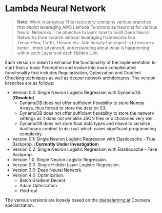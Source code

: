 # Lambda Neural Network
>**Note:** Work in progress
This repository comtains various branches that depict leveraging AWS Lambda Functions as Neurons for various Neural Networks. The objective to learn how to build Deep Neural Networks from scratch without leveraging frameworks like TensorFlow, Caffe, Theano etc. Additionally the object is to ensure a better , more advanced, understanding about what is happenning within each Layer and each Hidden Unit.

Each version is mean to enhance the functionality of the implementation to start from a basic Perceptron and evolve into more compleicated funcitonality that includes Regularization, Optmization and Gradient Checking techniques as well as deeper network architectures. The version branches are as follows:

- Version 0.0: Single Neuron Logistic Regression with DynamoDB. (**Obsolete**)
    - DynamoDB does not offer sufficient flexability to store Numpy Arrays, thus forced to store the data on S3.
    - DynamoDB does not offer sufficient flexability to store the network settings as it does not serialize JSON files or dictionaries very well.
    - DynamoDB does not store float data types and nhave to serialize ductionary content to `decimal` which cases significant programming complexity.
- Version 0.1: Single Neuron Logistic Regression with Elastiocache - True Backprop. (**Currently Under Investigation**)
- Version 0.2: Single Neuron Logistic Regression with Elastiocache - Fake Backprop.
- Version 1.0: Single Neuron Logistic Regression.
- Version 2.0: Single Hidden Layer Logistic Regression.
- Version 3.0: Deep Neural Network.
- Version 4.0: Optimization.
    - Batch Gradient Decent
    - Adam Optmization
    - Hold-out

The various versions are loosely based on the [deepelarning.ai](https://www.coursera.org/specializations/deep-learning) Coursera specialization.
